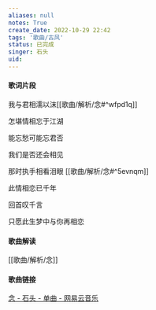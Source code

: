 ```yaml
---
aliases: null
notes: True
create_date: 2022-10-29 22:42
tags: '歌曲/古风'
status: 已完成
singer: 石头
uid: 
---
```

#### 歌词片段

我与君相濡以沫[[歌曲/解析/念#^wfpd1q]]

怎堪情相忘于江湖 

能忘愁可能忘君否

我们是否还会相见

那时执手相看泪眼 [[歌曲/解析/念#^5evnqm]]

此情相恋已千年

回首叹千言

只愿此生梦中与你再相恋

#### 歌曲解读

[[歌曲/解析/念]]

#### 歌曲链接

[念 - 石头 - 单曲 - 网易云音乐](https://music.163.com/song?id=30482452&userid=84019341)

